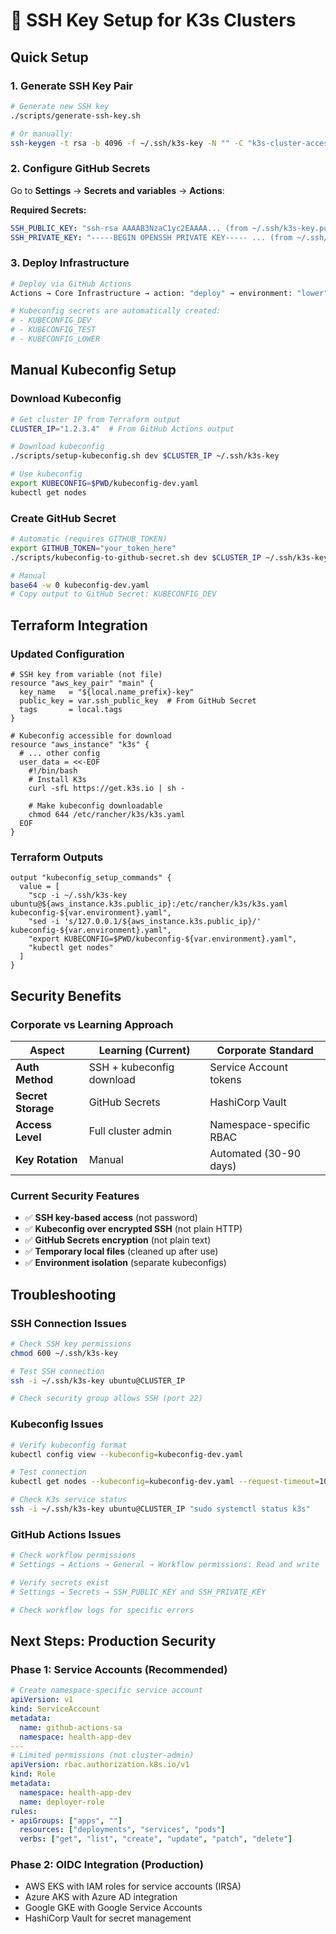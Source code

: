 # 🔑 SSH Key Setup for K3s Clusters

## Quick Setup

### 1. Generate SSH Key Pair
```bash
# Generate new SSH key
./scripts/generate-ssh-key.sh

# Or manually:
ssh-keygen -t rsa -b 4096 -f ~/.ssh/k3s-key -N "" -C "k3s-cluster-access"
```

### 2. Configure GitHub Secrets
Go to **Settings** → **Secrets and variables** → **Actions**:

**Required Secrets:**
```yaml
SSH_PUBLIC_KEY: "ssh-rsa AAAAB3NzaC1yc2EAAAA... (from ~/.ssh/k3s-key.pub)"
SSH_PRIVATE_KEY: "-----BEGIN OPENSSH PRIVATE KEY----- ... (from ~/.ssh/k3s-key)"
```

### 3. Deploy Infrastructure
```bash
# Deploy via GitHub Actions
Actions → Core Infrastructure → action: "deploy" → environment: "lower"

# Kubeconfig secrets are automatically created:
# - KUBECONFIG_DEV
# - KUBECONFIG_TEST  
# - KUBECONFIG_LOWER
```

## Manual Kubeconfig Setup

### Download Kubeconfig
```bash
# Get cluster IP from Terraform output
CLUSTER_IP="1.2.3.4"  # From GitHub Actions output

# Download kubeconfig
./scripts/setup-kubeconfig.sh dev $CLUSTER_IP ~/.ssh/k3s-key

# Use kubeconfig
export KUBECONFIG=$PWD/kubeconfig-dev.yaml
kubectl get nodes
```

### Create GitHub Secret
```bash
# Automatic (requires GITHUB_TOKEN)
export GITHUB_TOKEN="your_token_here"
./scripts/kubeconfig-to-github-secret.sh dev $CLUSTER_IP ~/.ssh/k3s-key

# Manual
base64 -w 0 kubeconfig-dev.yaml
# Copy output to GitHub Secret: KUBECONFIG_DEV
```

## Terraform Integration

### Updated Configuration
```hcl
# SSH key from variable (not file)
resource "aws_key_pair" "main" {
  key_name   = "${local.name_prefix}-key"
  public_key = var.ssh_public_key  # From GitHub Secret
  tags       = local.tags
}

# Kubeconfig accessible for download
resource "aws_instance" "k3s" {
  # ... other config
  user_data = <<-EOF
    #!/bin/bash
    # Install K3s
    curl -sfL https://get.k3s.io | sh -
    
    # Make kubeconfig downloadable
    chmod 644 /etc/rancher/k3s/k3s.yaml
  EOF
}
```

### Terraform Outputs
```hcl
output "kubeconfig_setup_commands" {
  value = [
    "scp -i ~/.ssh/k3s-key ubuntu@${aws_instance.k3s.public_ip}:/etc/rancher/k3s/k3s.yaml kubeconfig-${var.environment}.yaml",
    "sed -i 's/127.0.0.1/${aws_instance.k3s.public_ip}/' kubeconfig-${var.environment}.yaml",
    "export KUBECONFIG=$PWD/kubeconfig-${var.environment}.yaml",
    "kubectl get nodes"
  ]
}
```

## Security Benefits

### Corporate vs Learning Approach
| Aspect | Learning (Current) | Corporate Standard |
|--------|-------------------|-------------------|
| **Auth Method** | SSH + kubeconfig download | Service Account tokens |
| **Secret Storage** | GitHub Secrets | HashiCorp Vault |
| **Access Level** | Full cluster admin | Namespace-specific RBAC |
| **Key Rotation** | Manual | Automated (30-90 days) |

### Current Security Features
- ✅ **SSH key-based access** (not password)
- ✅ **Kubeconfig over encrypted SSH** (not plain HTTP)
- ✅ **GitHub Secrets encryption** (not plain text)
- ✅ **Temporary local files** (cleaned up after use)
- ✅ **Environment isolation** (separate kubeconfigs)

## Troubleshooting

### SSH Connection Issues
```bash
# Check SSH key permissions
chmod 600 ~/.ssh/k3s-key

# Test SSH connection
ssh -i ~/.ssh/k3s-key ubuntu@CLUSTER_IP

# Check security group allows SSH (port 22)
```

### Kubeconfig Issues
```bash
# Verify kubeconfig format
kubectl config view --kubeconfig=kubeconfig-dev.yaml

# Test connection
kubectl get nodes --kubeconfig=kubeconfig-dev.yaml --request-timeout=10s

# Check K3s service status
ssh -i ~/.ssh/k3s-key ubuntu@CLUSTER_IP "sudo systemctl status k3s"
```

### GitHub Actions Issues
```bash
# Check workflow permissions
# Settings → Actions → General → Workflow permissions: Read and write

# Verify secrets exist
# Settings → Secrets → SSH_PUBLIC_KEY and SSH_PRIVATE_KEY

# Check workflow logs for specific errors
```

## Next Steps: Production Security

### Phase 1: Service Accounts (Recommended)
```yaml
# Create namespace-specific service account
apiVersion: v1
kind: ServiceAccount
metadata:
  name: github-actions-sa
  namespace: health-app-dev
---
# Limited permissions (not cluster-admin)
apiVersion: rbac.authorization.k8s.io/v1
kind: Role
metadata:
  namespace: health-app-dev
  name: deployer-role
rules:
- apiGroups: ["apps", ""]
  resources: ["deployments", "services", "pods"]
  verbs: ["get", "list", "create", "update", "patch", "delete"]
```

### Phase 2: OIDC Integration (Production)
- AWS EKS with IAM roles for service accounts (IRSA)
- Azure AKS with Azure AD integration
- Google GKE with Google Service Accounts
- HashiCorp Vault for secret management